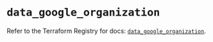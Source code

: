 # `data_google_organization`

Refer to the Terraform Registry for docs: [`data_google_organization`](https://registry.terraform.io/providers/hashicorp/google-beta/5.12.0/docs/data-sources/google_organization).
